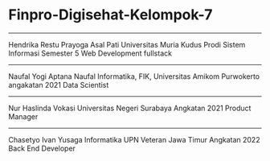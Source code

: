 # Finpro-Digisehat-Kelompok-7

---

Hendrika Restu Prayoga
Asal Pati
Universitas Muria Kudus
Prodi Sistem Informasi Semester 5
Web Development fullstack

---

Naufal Yogi Aptana
Naufal
Informatika, FIK, Universitas Amikom Purwokerto angakatan 2021
Data Scientist

---

Nur Haslinda
Vokasi
Universitas Negeri Surabaya
Angkatan 2021
Product Manager

---

Chasetyo Ivan Yusaga
Informatika
UPN Veteran Jawa Timur
Angkatan 2022
Back End Developer
